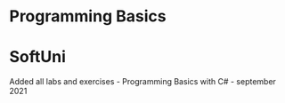 # Programming Basics
# SoftUni
Added all labs and exercises - Programming Basics with C# - september 2021
